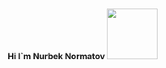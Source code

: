 ### Hi  I`m Nurbek Normatov <img src="https://media.giphy.com/media/hvR3CLFzcasRcasrR4ia7z/giphy.gif"  width="100px"> 


